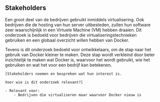 ## Stakeholders

Een groot deel van de bedrijven gebruikt inmiddels virtualisering. Ook bedrijven die de hosting van hun server uitbesteden, zullen hun software zeer waarschijnlijk in een Virtuele Machine (VM) hebben draaien. Dit onderzoek is bedoeld voor bedrijven die virtualiseringstechnieken gebruiken en een globaal overzicht willen hebben van Docker.

Tevens is dit onderzoek bedoeld voor ontwikkelaars, om de stap naar het gebruik van Docker kleiner te maken. Deze stap wordt verkleind door beter inzichtelijk te maken wat Docker is, waarvoor het wordt gebruikt, wie het gebruiken en wat het voor een bedrijf kan betekenen.

```
[Stakeholders noemen en bespreken wat hun interest is.

Voor wie is dit onderzoek relevant?]

- Relevant voor:
	- Bedrijven die virtualiseren maar waarvoor Docker nieuw is
```
